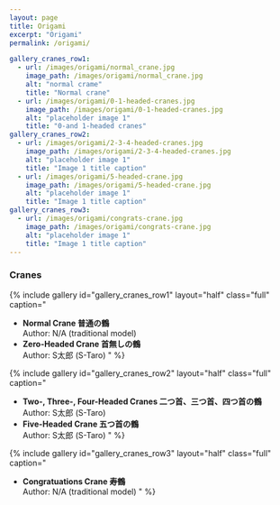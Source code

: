 ```yaml
---
layout: page
title: Origami
excerpt: "Origami"
permalink: /origami/

gallery_cranes_row1:
  - url: /images/origami/normal_crane.jpg
    image_path: /images/origami/normal_crane.jpg
    alt: "normal crame"
    title: "Normal crane"
  - url: /images/origami/0-1-headed-cranes.jpg
    image_path: /images/origami/0-1-headed-cranes.jpg
    alt: "placeholder image 1"
    title: "0-and 1-headed cranes"
gallery_cranes_row2:
  - url: /images/origami/2-3-4-headed-cranes.jpg
    image_path: /images/origami/2-3-4-headed-cranes.jpg
    alt: "placeholder image 1"
    title: "Image 1 title caption"
  - url: /images/origami/5-headed-crane.jpg
    image_path: /images/origami/5-headed-crane.jpg
    alt: "placeholder image 1"
    title: "Image 1 title caption"
gallery_cranes_row3:
  - url: /images/origami/congrats-crane.jpg
    image_path: /images/origami/congrats-crane.jpg
    alt: "placeholder image 1"
    title: "Image 1 title caption"
---
```


### Cranes

{% include gallery 
id="gallery_cranes_row1"
layout="half"
class="full"
caption="
* **Normal Crane 普通の鶴**  
Author: N/A (traditional model)
* **Zero-Headed Crane 首無しの鶴**  
Author: S太郎 (S-Taro)
"
%}

{% include gallery 
id="gallery_cranes_row2"
layout="half"
class="full"
caption="
* **Two-, Three-, Four-Headed Cranes  二つ首、三つ首、四つ首の鶴**  
Author: S太郎 (S-Taro)
* **Five-Headed Crane 五つ首の鶴**  
Author: S太郎 (S-Taro)
"
%}

{% include gallery 
id="gallery_cranes_row3"
layout="half"
class="full"
caption="
* **Congratuations Crane 寿鶴**  
Author: N/A (traditional model)
"
%}
